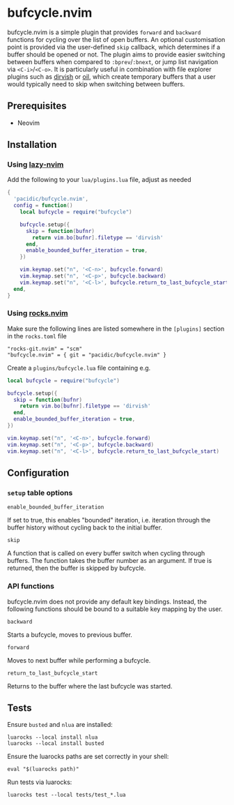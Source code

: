 # bufcycle.nvim

bufcycle.nvim is a simple plugin that provides `forward` and `backward`
functions for cycling over the list of open buffers. An optional customisation
point is provided via the user-defined `skip` callback, which determines if a
buffer should be opened or not. The plugin aims to provide easier switching
between buffers when compared to `:bprev`/`:bnext`, or jump list
navigation via `<C-i>`/`<C-o>`. It is particularly useful in combination with
file explorer plugins such as
[dirvish](https://github.com/justinmk/vim-dirvish) or
[oil](https://github.com/stevearc/oil.nvim), which create temporary buffers that
a user would typically need to skip when switching between buffers.

## Prerequisites

- Neovim

## Installation

### Using [lazy-nvim](https://github.com/folke/lazy.nvim)

Add the following to your `lua/plugins.lua` file, adjust as needed

```lua
{
  'pacidic/bufcycle.nvim',
  config = function()
    local bufcycle = require("bufcycle")

    bufcycle.setup({
      skip = function(bufnr)
        return vim.bo[bufnr].filetype == 'dirvish'
      end,
      enable_bounded_buffer_iteration = true,
    })

    vim.keymap.set("n", '<C-n>', bufcycle.forward)
    vim.keymap.set("n", '<C-p>', bufcycle.backward)
    vim.keymap.set("n", '<C-l>', bufcycle.return_to_last_bufcycle_start)
  end,
}
```

### Using [rocks.nvim](https://github.com/nvim-neorocks/rocks.nvim)

Make sure the following lines are listed somewhere in the `[plugins]` section in the `rocks.toml` file

```
"rocks-git.nvim" = "scm"
"bufcycle.nvim" = { git = "pacidic/bufcycle.nvim" }
```

Create a `plugins/bufcycle.lua` file containing e.g.

```lua
local bufcycle = require("bufcycle")

bufcycle.setup({
  skip = function(bufnr)
    return vim.bo[bufnr].filetype == 'dirvish'
  end,
  enable_bounded_buffer_iteration = true,
})

vim.keymap.set("n", '<C-n>', bufcycle.forward)
vim.keymap.set("n", '<C-p>', bufcycle.backward)
vim.keymap.set("n", '<C-l>', bufcycle.return_to_last_bufcycle_start)
```

## Configuration

### `setup` table options

`enable_bounded_buffer_iteration`

If set to true, this enables "bounded" iteration, i.e. iteration through the
buffer history without cycling back to the initial buffer.

`skip`

A function that is called on every buffer switch when cycling through buffers.
The function takes the buffer number as an argument. If true is returned, then
the buffer is skipped by bufcycle.

### API functions

bufcycle.nvim does not provide any default key bindings. Instead, the following
functions should be bound to a suitable key mapping by the user.

`backward`

Starts a bufcycle, moves to previous buffer.

`forward`

Moves to next buffer while performing a bufcycle.

`return_to_last_bufcycle_start`

Returns to the buffer where the last bufcycle was started.

## Tests

Ensure `busted` and `nlua` are installed:
```
luarocks --local install nlua
luarocks --local install busted
```

Ensure the luarocks paths are set correctly in your shell:
```
eval "$(luarocks path)"
```

Run tests via luarocks:
```
luarocks test --local tests/test_*.lua
```
